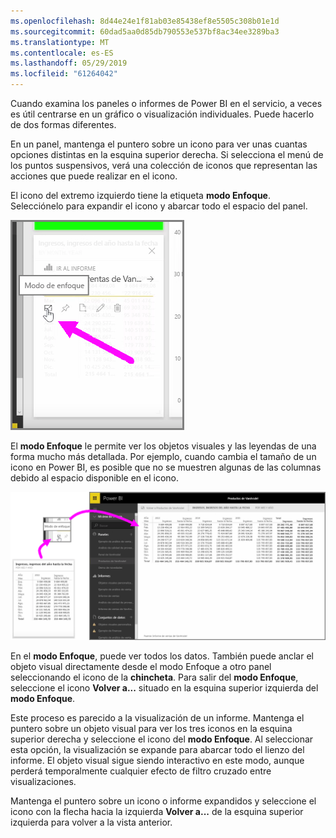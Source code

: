 ```yaml
---
ms.openlocfilehash: 8d44e24e1f81ab03e85438ef8e5505c308b01e1d
ms.sourcegitcommit: 60dad5aa0d85db790553e537bf8ac34ee3289ba3
ms.translationtype: MT
ms.contentlocale: es-ES
ms.lasthandoff: 05/29/2019
ms.locfileid: "61264042"
---
```

Cuando examina los paneles o informes de Power BI en el servicio, a veces es útil centrarse en un gráfico o visualización individuales. Puede hacerlo de dos formas diferentes.

En un panel, mantenga el puntero sobre un icono para ver unas cuantas opciones distintas en la esquina superior derecha. Si selecciona el menú de los puntos suspensivos, verá una colección de iconos que representan las acciones que puede realizar en el icono.

El icono del extremo izquierdo tiene la etiqueta **modo Enfoque**. Selecciónelo para expandir el icono y abarcar todo el espacio del panel.

![](media/4-4b-display-visuals-tiles-fullscreen/4-4b_1.png)

El **modo Enfoque** le permite ver los objetos visuales y las leyendas de una forma mucho más detallada. Por ejemplo, cuando cambia el tamaño de un icono en Power BI, es posible que no se muestren algunas de las columnas debido al espacio disponible en el icono.

![](media/4-4b-display-visuals-tiles-fullscreen/4-4b_2.png)

En el **modo Enfoque**, puede ver todos los datos. También puede anclar el objeto visual directamente desde el modo Enfoque a otro panel seleccionando el icono de la **chincheta**. Para salir del **modo Enfoque**, seleccione el icono **Volver a...** situado en la esquina superior izquierda del **modo Enfoque**.

Este proceso es parecido a la visualización de un informe. Mantenga el puntero sobre un objeto visual para ver los tres iconos en la esquina superior derecha y seleccione el icono del **modo Enfoque**. Al seleccionar esta opción, la visualización se expande para abarcar todo el lienzo del informe. El objeto visual sigue siendo interactivo en este modo, aunque perderá temporalmente cualquier efecto de filtro cruzado entre visualizaciones.

Mantenga el puntero sobre un icono o informe expandidos y seleccione el icono con la flecha hacia la izquierda **Volver a...** de la esquina superior izquierda para volver a la vista anterior.

